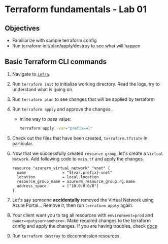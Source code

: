 # Terraform fundamentals - Lab 01

## Objectives

- Familiarize with sample terraform config
- Run terraform init/plan/apply/destroy to see what will happen

## Basic Terraform CLI commands

1. Navigate to [`infra`](./infra/).

2. Run `terraform init` to initialize working directory. Read the logs, try to understand what is going on.

3. Run `terraform plan` to see changes that will be applied by terraform

4. Run `terraform apply` and approve the changes.
   - inline way to pass value:
     ```bash
     terraform apply -var="prefix=vl"
     ```

5. Check out the files that have been created, `terraform.tfstate` in particular.

6. Now that we successfully created `resource group`, let's create a `Virtual Network`. Add following code to `main.tf` and apply the changes.
   ```hcl
   resource "azurerm_virtual_network" "vnet" {
     name                = "${var.prefix}-vnet"
     location            = local.location
     resource_group_name = azurerm_resource_group.rg.name
     address_space       = ["10.0.0.0/8"]
   }
   ```

7. Let's say someone __accidentally__ removed the Virtual Network using Azure Portal... Remove it, then run `terraform apply` again.

8. Your client want you to tag all resources with `environment=prod` and `owner=<putyournamehere>`. Make required changes to the terraform config and apply the changes. If you are having troubles, check [docs](https://registry.terraform.io/providers/hashicorp/azurerm/latest/docs)

9.  Run `terraform destroy` to decommission resources.